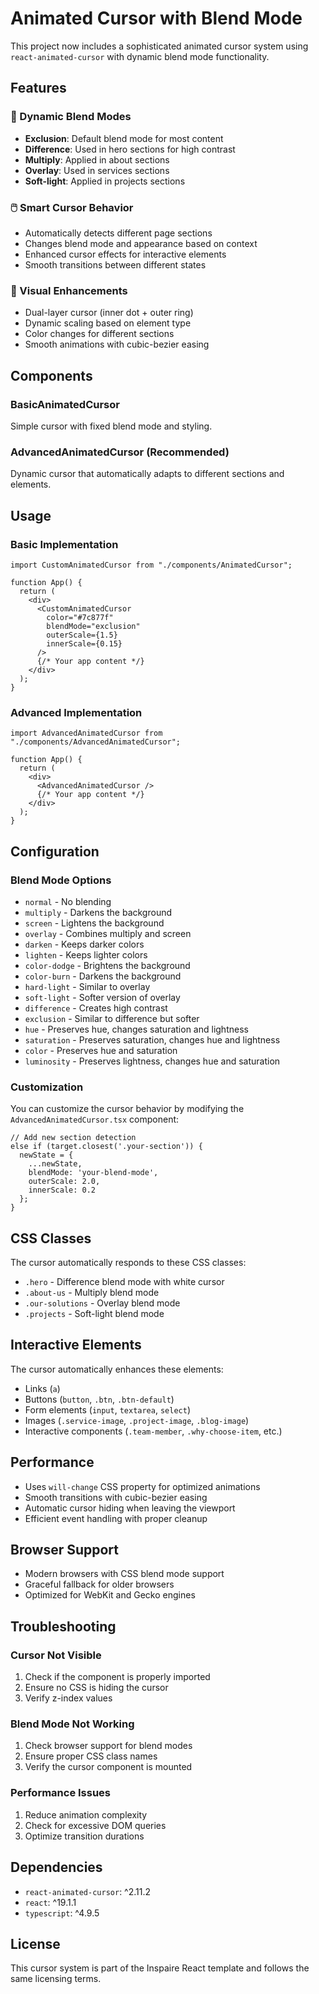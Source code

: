 # Animated Cursor with Blend Mode

This project now includes a sophisticated animated cursor system using `react-animated-cursor` with dynamic blend mode functionality.

## Features

### 🎯 Dynamic Blend Modes

- **Exclusion**: Default blend mode for most content
- **Difference**: Used in hero sections for high contrast
- **Multiply**: Applied in about sections
- **Overlay**: Used in services sections
- **Soft-light**: Applied in projects sections

### 🖱️ Smart Cursor Behavior

- Automatically detects different page sections
- Changes blend mode and appearance based on context
- Enhanced cursor effects for interactive elements
- Smooth transitions between different states

### 🎨 Visual Enhancements

- Dual-layer cursor (inner dot + outer ring)
- Dynamic scaling based on element type
- Color changes for different sections
- Smooth animations with cubic-bezier easing

## Components

### BasicAnimatedCursor

Simple cursor with fixed blend mode and styling.

### AdvancedAnimatedCursor (Recommended)

Dynamic cursor that automatically adapts to different sections and elements.

## Usage

### Basic Implementation

```tsx
import CustomAnimatedCursor from "./components/AnimatedCursor";

function App() {
  return (
    <div>
      <CustomAnimatedCursor
        color="#7c877f"
        blendMode="exclusion"
        outerScale={1.5}
        innerScale={0.15}
      />
      {/* Your app content */}
    </div>
  );
}
```

### Advanced Implementation

```tsx
import AdvancedAnimatedCursor from "./components/AdvancedAnimatedCursor";

function App() {
  return (
    <div>
      <AdvancedAnimatedCursor />
      {/* Your app content */}
    </div>
  );
}
```

## Configuration

### Blend Mode Options

- `normal` - No blending
- `multiply` - Darkens the background
- `screen` - Lightens the background
- `overlay` - Combines multiply and screen
- `darken` - Keeps darker colors
- `lighten` - Keeps lighter colors
- `color-dodge` - Brightens the background
- `color-burn` - Darkens the background
- `hard-light` - Similar to overlay
- `soft-light` - Softer version of overlay
- `difference` - Creates high contrast
- `exclusion` - Similar to difference but softer
- `hue` - Preserves hue, changes saturation and lightness
- `saturation` - Preserves saturation, changes hue and lightness
- `color` - Preserves hue and saturation
- `luminosity` - Preserves lightness, changes hue and saturation

### Customization

You can customize the cursor behavior by modifying the `AdvancedAnimatedCursor.tsx` component:

```tsx
// Add new section detection
else if (target.closest('.your-section')) {
  newState = {
    ...newState,
    blendMode: 'your-blend-mode',
    outerScale: 2.0,
    innerScale: 0.2
  };
}
```

## CSS Classes

The cursor automatically responds to these CSS classes:

- `.hero` - Difference blend mode with white cursor
- `.about-us` - Multiply blend mode
- `.our-solutions` - Overlay blend mode
- `.projects` - Soft-light blend mode

## Interactive Elements

The cursor automatically enhances these elements:

- Links (`a`)
- Buttons (`button`, `.btn`, `.btn-default`)
- Form elements (`input`, `textarea`, `select`)
- Images (`.service-image`, `.project-image`, `.blog-image`)
- Interactive components (`.team-member`, `.why-choose-item`, etc.)

## Performance

- Uses `will-change` CSS property for optimized animations
- Smooth transitions with cubic-bezier easing
- Automatic cursor hiding when leaving the viewport
- Efficient event handling with proper cleanup

## Browser Support

- Modern browsers with CSS blend mode support
- Graceful fallback for older browsers
- Optimized for WebKit and Gecko engines

## Troubleshooting

### Cursor Not Visible

1. Check if the component is properly imported
2. Ensure no CSS is hiding the cursor
3. Verify z-index values

### Blend Mode Not Working

1. Check browser support for blend modes
2. Ensure proper CSS class names
3. Verify the cursor component is mounted

### Performance Issues

1. Reduce animation complexity
2. Check for excessive DOM queries
3. Optimize transition durations

## Dependencies

- `react-animated-cursor`: ^2.11.2
- `react`: ^19.1.1
- `typescript`: ^4.9.5

## License

This cursor system is part of the Inspaire React template and follows the same licensing terms.
